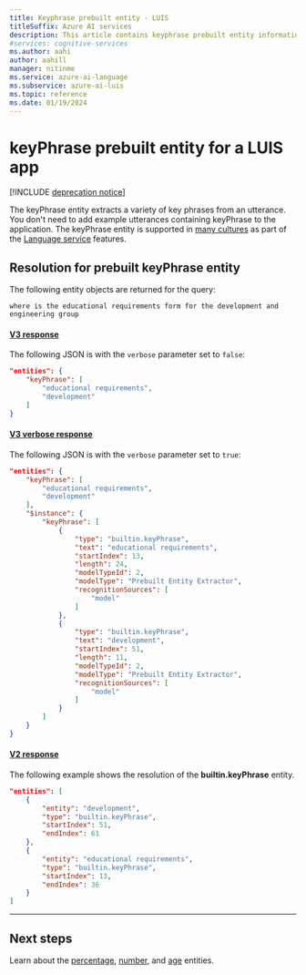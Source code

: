 ```yaml
---
title: Keyphrase prebuilt entity - LUIS
titleSuffix: Azure AI services
description: This article contains keyphrase prebuilt entity information in Language Understanding (LUIS).
#services: cognitive-services
ms.author: aahi
author: aahill
manager: nitinme
ms.service: azure-ai-language
ms.subservice: azure-ai-luis
ms.topic: reference
ms.date: 01/19/2024
---
```


# keyPhrase prebuilt entity for a LUIS app

[!INCLUDE [deprecation notice](./includes/deprecation-notice.md)]

The keyPhrase entity extracts a variety of key phrases from an utterance. You don't need to add example utterances containing keyPhrase to the application. The keyPhrase entity is supported in [many cultures](luis-language-support.md#languages-supported) as part of the [Language service](../language-service/overview.md) features.

## Resolution for prebuilt keyPhrase entity

The following entity objects are returned for the query:

`where is the educational requirements form for the development and engineering group`

#### [V3 response](#tab/V3)

The following JSON is with the `verbose` parameter set to `false`:

```json
"entities": {
    "keyPhrase": [
        "educational requirements",
        "development"
    ]
}
```
#### [V3 verbose response](#tab/V3-verbose)
The following JSON is with the `verbose` parameter set to `true`:

```json
"entities": {
    "keyPhrase": [
        "educational requirements",
        "development"
    ],
    "$instance": {
        "keyPhrase": [
            {
                "type": "builtin.keyPhrase",
                "text": "educational requirements",
                "startIndex": 13,
                "length": 24,
                "modelTypeId": 2,
                "modelType": "Prebuilt Entity Extractor",
                "recognitionSources": [
                    "model"
                ]
            },
            {
                "type": "builtin.keyPhrase",
                "text": "development",
                "startIndex": 51,
                "length": 11,
                "modelTypeId": 2,
                "modelType": "Prebuilt Entity Extractor",
                "recognitionSources": [
                    "model"
                ]
            }
        ]
    }
}
```
#### [V2 response](#tab/V2)

The following example shows the resolution of the **builtin.keyPhrase** entity.

```json
"entities": [
    {
        "entity": "development",
        "type": "builtin.keyPhrase",
        "startIndex": 51,
        "endIndex": 61
    },
    {
        "entity": "educational requirements",
        "type": "builtin.keyPhrase",
        "startIndex": 13,
        "endIndex": 36
    }
]
```
* * *

## Next steps



Learn about the [percentage](luis-reference-prebuilt-percentage.md), [number](luis-reference-prebuilt-number.md), and [age](luis-reference-prebuilt-age.md) entities.
